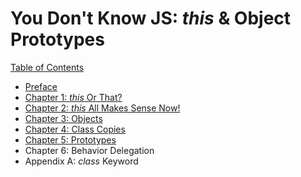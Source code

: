 # You Don't Know JS: *this* & Object Prototypes

[Table of Contents](toc.md)

* [Preface](../preface.md)
* [Chapter 1: *this* Or That?](ch1.md)
* [Chapter 2: *this* All Makes Sense Now!](ch2.md)
* [Chapter 3: Objects](ch3.md)
* [Chapter 4: Class Copies](ch4.md)
* [Chapter 5: Prototypes](ch5.md)
* Chapter 6: Behavior Delegation
* Appendix A: *class* Keyword
